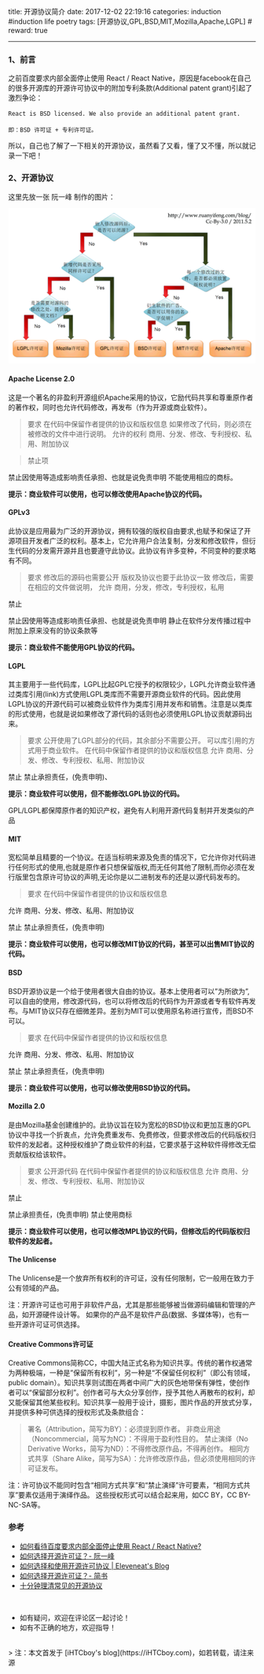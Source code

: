 title: 开源协议简介
date: 2017-12-02 22:19:16
categories: induction #induction life poetry
tags: [开源协议,GPL,BSD,MIT,Mozilla,Apache,LGPL]  # <!--more-->
reward: true

---

### 1、前言
之前百度要求内部全面停止使用 React / React Native，原因是facebook在自己的很多开源库的开源许可协议中的附加专利条款(Additional patent grant)引起了激烈争论：

```
React is BSD licensed. We also provide an additional patent grant.

即：BSD 许可证 + 专利许可证。
```

所以，自己也了解了一下相关的开源协议，虽然看了又看，懂了又不懂，所以就记录一下吧！

<!--more-->

### 2、开源协议

这里先放一张 阮一峰 制作的图片：

![201712-free_software_licenses.png](https://github.com/iHTCboy/iGallery/raw/master/BlogImages/2018/01/201712-free_software_licenses.png)

#### **Apache License 2.0**
这是一个著名的非盈利开源组织Apache采用的协议，它励代码共享和尊重原作者的著作权，同时也允许代码修改，再发布（作为开源或商业软件）。

>要求
在代码中保留作者提供的协议和版权信息
如果修改了代码，则必须在被修改的文件中进行说明。
允许的权利
商用、分发、修改、专利授权、私用、附加协议

>禁止项
>
禁止因使用等造成影响责任承担、也就是说免责申明
不能使用相应的商标。

**提示：商业软件可以使用，也可以修改使用Apache协议的代码。**


#### **GPLv3**
此协议是应用最为广泛的开源协议，拥有较强的版权自由要求,也赋予和保证了开源项目开发者广泛的权利。基本上，它允许用户合法复制，分发和修改软件，但衍生代码的分发需开源并且也要遵守此协议。此协议有许多变种，不同变种的要求略有不同。
>要求
修改后的源码也需要公开
版权及协议也要于此协议一致
修改后，需要在相应的文件做说明，
允许
商用，分发，修改，专利授权，私用
>
禁止
>
禁止因使用等造成影响责任承担、也就是说免责申明
静止在软件分发传播过程中附加上原来没有的协议条款等

**提示：商业软件不能使用GPL协议的代码。**

#### **LGPL**
其主要用于一些代码库，LGPL比起GPL它授予的权限较少，LGPL允许商业软件通过类库引用(link)方式使用LGPL类库而不需要开源商业软件的代码。因此使用LGPL协议的开源代码可以被商业软件作为类库引用并发布和销售。注意是以类库的形式使用，也就是说如果修改了源代码的话则也必须使用LGPL协议贡献源码出来。

>要求
公开使用了LGPL部分的代码，其余部分不需要公开。
可以库引用的方式用于商业软件。
在代码中保留作者提供的协议和版权信息
允许
商用、分发、修改、专利授权、私用、附加协议
>
禁止
禁止承担责任，(免责申明)、

**提示：商业软件可以使用，但不能修改LGPL协议的代码。**

GPL/LGPL都保障原作者的知识产权，避免有人利用开源代码复制并开发类似的产品

#### **MIT**
宽松简单且精要的一个协议。在适当标明来源及免责的情况下，它允许你对代码进行任何形式的使用,也就是原作者只想保留版权,而无任何其他了限制,而你必须在发行版里包含原许可协议的声明,无论你是以二进制发布的还是以源代码发布的。

>要求
在代码中保留作者提供的协议和版权信息
>
允许
商用、分发、修改、私用、附加协议
>
禁止
禁止承担责任，(免责申明)

**提示：商业软件可以使用，也可以修改MIT协议的代码，甚至可以出售MIT协议的代码。**

#### **BSD**

BSD开源协议是一个给于使用者很大自由的协议。基本上使用者可以”为所欲为”,可以自由的使用，修改源代码，也可以将修改后的代码作为开源或者专有软件再发布。与MIT协议只存在细微差异。差别为MIT可以使用原名称进行宣传，而BSD不可以。
>要求
在代码中保留作者提供的协议和版权信息
>
允许
商用、分发、修改、私用、附加协议
>
禁止
禁止承担责任，(免责申明)

**提示：商业软件可以使用，也可以修改使用BSD协议的代码。**

#### **Mozilla 2.0**
是由Mozilla基金创建维护的。此协议旨在较为宽松的BSD协议和更加互惠的GPL协议中寻找一个折衷点，允许免费重发布、免费修改，但要求修改后的代码版权归软件的发起者。这种授权维护了商业软件的利益，它要求基于这种软件得修改无偿贡献版权给该软件。

>要求
公开源代码
在代码中保留作者提供的协议和版权信息
允许
商用、分发、修改、专利授权、私用、附加协议
>
禁止
>
禁止承担责任，(免责申明)
禁止使用商标

**提示：商业软件可以使用，也可以修改MPL协议的代码，但修改后的代码版权归软件的发起者。**


#### **The Unlicense**
The Unlicense是一个放弃所有权利的许可证，没有任何限制，它一般用在致力于公有领域的产品。

注：开源许可证也可用于非软件产品，尤其是那些能够被当做源码编辑和管理的产品，如开源硬件设计等。
如果你的产品不是软件产品(数据、多媒体等)，也有一些开源许可证可供选择。

####  **Creative Commons许可证**
Creative Commons简称CC，中国大陆正式名称为知识共享。传统的著作权通常为两种极端，一种是”保留所有权利”，另一种是“不保留任何权利”（即公有领域，public domain）。知识共享则试图在两者中间广大的灰色地带保有弹性，使创作者可以“保留部分权利”。创作者可与大众分享创作，授予其他人再散布的权利，却又能保留其他某些权利。知识共享一般用于设计，摄影，图片作品的开放式分享，并提供多种可供选择的授权形式及条款组合：

>署名（Attribution，简写为BY）：必须提到原作者。
非商业用途（Noncommercial，简写为NC）：不得用于盈利性目的。
禁止演绎（No Derivative Works，简写为ND）：不得修改原作品，不得再创作。
相同方式共享（Share Alike，简写为SA）：允许修改原作品，但必须使用相同的许可证发布。

注：许可协议不能同时包含“相同方式共享”和“禁止演绎”许可要素，“相同方式共享”要素仅适用于演绎作品。
这些授权形式可以结合起来用，如CC BY，CC BY-NC-SA等。



### 参考
- [如何看待百度要求内部全面停止使用 React / React Native?](https://www.zhihu.com/question/65437198)
- [如何选择开源许可证？- 阮一峰](http://www.ruanyifeng.com/blog/2011/05/how_to_choose_free_software_licenses.html)
- [如何选择和使用开源许可协议 | Eleveneat's Blog](http://eleveneat.com/2015/12/15/License/)
- [如何选择开源许可证？- 简书](http://www.jianshu.com/p/3c0357975569)
-  [十分钟理清常见的开源协议 ](http://www.wxtlife.com/2017/09/18/License-different/?from=groupmessage&isappinstalled=0)


<br>

- 如有疑问，欢迎在评论区一起讨论！
- 如有不正确的地方，欢迎指导！

<br>
> 注：本文首发于 [iHTCboy's blog](https://iHTCboy.com)，如若转载，请注来源



